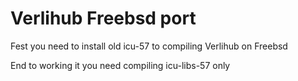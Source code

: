 # Verlihub Freebsd port

Fest you need to install old icu-57 to compiling Verlihub on Freebsd

End to working it you need compiling icu-libs-57 only